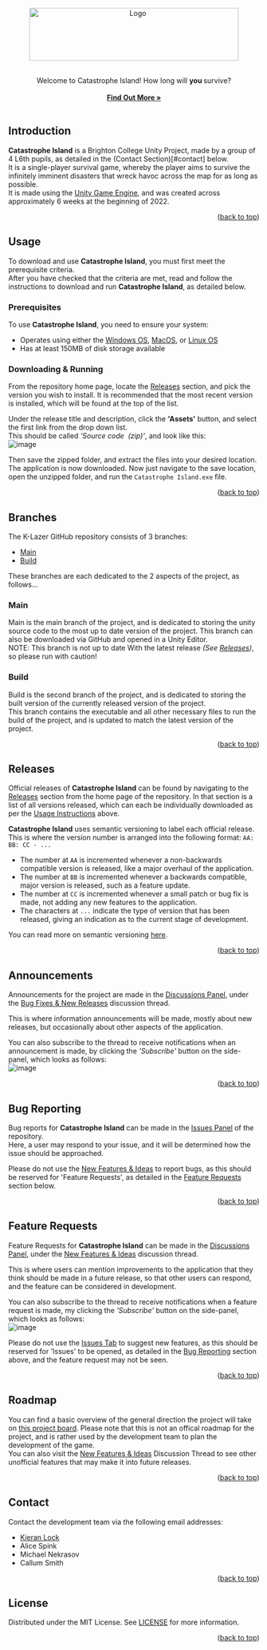 <div id="top"></div>


<br/>
<div align="center">
  <a href="https://github.com/BC-Unity-Project-2022/Unity-Catastrophe-Island-Game-2022">
    <img src="https://github.com/BC-Unity-Project-2022/Unity-Catastrophe-Island-Game-2022/blob/main/Assets/Graphics/Catastrophe%20Island%20Game%20Logo.png" alt="Logo" width="420" height="106">
  </a>
  
  <br />
  <br />

  <p align="center">
    Welcome to Catastrophe Island! How long will <b> you </b> survive?
    <br />
    <br />
    <a href="https://github.com/BC-Unity-Project-2022/Unity-Catastrophe-Island-Game-2022/blob/main/README.md#content"><strong>Find Out More »</strong></a>
    <br />
    <br />
  </p>
</div>

<div id="content"></div>

## Introduction

**Catastrophe Island** is a Brighton College Unity Project, made by a group of 4 L6th pupils, as detailed in the (Contact Section)[#contact] below.  
It is a single-player survival game, whereby the player aims to survive the infinitely imminent disasters that wreck havoc across the map for as long as possible.  
It is made using the [Unity Game Engine](https://unity.com/), and was created across approximately 6 weeks at the beginning of 2022.
  
<p align="right">(<a href="#top">back to top</a>)</p>

## Usage

To download and use **Catastrophe Island**, you must first meet the prerequisite criteria.  
After you have checked that the criteria are met, read and follow the instructions to download and run **Catastrophe Island**, as detailed below.  

### Prerequisites

To use **Catastrophe Island**, you need to ensure your system:
* Operates using either the [Windows OS](https://www.microsoft.com/en-gb/windows?r=1), [MacOS](https://www.apple.com/uk/macos/), or [Linux OS](https://www.linux.org/)
* Has at least 150MB of disk storage available

### Downloading & Running

From the repository home page, locate the [Releases](https://github.com/BC-Unity-Project-2022/Unity-Catastrophe-Island-Game-2022/releases) section, and pick the version you wish to install. It is recommended that the most recent version is installed, which will be found at the top of the list.  
  
Under the release title and description, click the **'Assets'** button, and select the first link from the drop down list.  
This should be called *'Source code  (zip)'*, and look like this:  
![image](https://user-images.githubusercontent.com/54935549/149997037-fc9858e5-c651-4557-be41-7e366d9f4b91.png)  
  
Then save the zipped folder, and extract the files into your desired location.  
The application is now downloaded. Now just navigate to the save location, open the unzipped folder, and run the `Catastrophe Island.exe` file.
  
<p align="right">(<a href="#top">back to top</a>)</p>

## Branches

The K-Lazer GitHub repository consists of 3 branches:
* [Main](https://github.com/BC-Unity-Project-2022/Unity-Catastrophe-Island-Game-2022/tree/main)
* [Build](https://github.com/BC-Unity-Project-2022/Unity-Catastrophe-Island-Game-2022/tree/build)  
  
These branches are each dedicated to the 2 aspects of the project, as follows...

### Main

Main is the main branch of the project, and is dedicated to storing the unity source code to the most up to date version of the project. This branch can also be downloaded via GitHub and opened in a Unity Editor.  
NOTE: This branch is not up to date With the latest release *(See [Releases](#releases))*, so please run with caution!

### Build

Build is the second branch of the project, and is dedicated to storing the built version of the currently released version of the project.  
This branch contains the executable and all other necessary files to run the build of the project, and is updated to match the latest version of the project.
  
<p align="right">(<a href="#top">back to top</a>)</p>

## Releases

Official releases of **Catastrophe Island** can be found by navigating to the [Releases](https://github.com/BC-Unity-Project-2022/Unity-Catastrophe-Island-Game-2022/releases) section from the home page of the repository.
In that section is a list of all versions released, which can each be individually downloaded as per the [Usage Instructions](#usage) above.
  
**Catastrophe Island** uses semantic versioning to label each official release.  
This is where the version number is arranged into the following format: `AA: BB: CC - ...`  
* The number at `AA` is incremented whenever a non-backwards compatible version is released, like a major overhaul of the application.
* The number at `BB` is incremented whenever a backwards compatible, major version is released, such as a feature update.
* The number at `CC` is incremented whenever a small patch or bug fix is made, not adding any new features to the application.
* The characters at `...` indicate the type of version that has been released, giving an indication as to the current stage of development.
  
You can read more on semantic versioning [here](https://semver.org/).
  
<p align="right">(<a href="#top">back to top</a>)</p>

## Announcements

Announcements for the project are made in the [Discussions Panel](https://github.com/BC-Unity-Project-2022/Unity-Catastrophe-Island-Game-2022/discussions), under the [Bug Fixes & New Releases](https://github.com/OneBigUnit/K-Lazer/discussions/1) discussion thread.  
  
This is where information announcements will be made, mostly about new releases, but occasionally about other aspects of the application.  
  
You can also subscribe to the thread to receive notifications when an announcement is made, by clicking the *'Subscribe'* button on the side-panel, which looks as follows:  
![image](https://user-images.githubusercontent.com/54935549/150026616-25526069-a85d-4f8d-9541-3aa22606a031.png)
  
<p align="right">(<a href="#top">back to top</a>)</p>

## Bug Reporting

Bug reports for **Catastrophe Island** can be made in the [Issues Panel](https://github.com/BC-Unity-Project-2022/Unity-Catastrophe-Island-Game-2022/issues) of the repository.  
Here, a user may respond to your issue, and it will be determined how the issue should be approached.  
  
Please do not use the [New Features & Ideas](https://github.com/BC-Unity-Project-2022/Unity-Catastrophe-Island-Game-2022/discussions/74) to report bugs, as this should be reserved for 'Feature Requests', as detailed in the [Feature Requests](#feature-requests) section below.
  
<p align="right">(<a href="#top">back to top</a>)</p>

## Feature Requests

Feature Requests for **Catastrophe Island** can be made in the [Discussions Panel](https://github.com/BC-Unity-Project-2022/Unity-Catastrophe-Island-Game-2022/discussions), under the [New Features & Ideas](https://github.com/BC-Unity-Project-2022/Unity-Catastrophe-Island-Game-2022/discussions/74) discussion thread.  
  
This is where users can mention improvements to the application that they think should be made in a future release, so that other users can respond, and the feature can be considered in development.  
  
You can also subscribe to the thread to receive notifications when a feature request is made, my clicking the *'Subscribe'* button on the side-panel, which looks as follows:  
![image](https://user-images.githubusercontent.com/54935549/150026616-25526069-a85d-4f8d-9541-3aa22606a031.png)  
  
Please do not use the [Issues Tab](https://github.com/BC-Unity-Project-2022/Unity-Catastrophe-Island-Game-2022/issues) to suggest new features, as this should be reserved for 'Issues' to be opened, as detailed in the [Bug Reporting](#bug-reporting) section above, and the feature request may not be seen.
  
<p align="right">(<a href="#top">back to top</a>)</p>

## Roadmap

You can find a basic overview of the general direction the project will take on [this project board](https://github.com/BC-Unity-Project-2022/Unity-Catastrophe-Island-Game-2022/projects/1). Please note that this is not an offical roadmap for the project, and is rather used by the development team to plan the development of the game.  
You can also visit the [New Features & Ideas](https://github.com/BC-Unity-Project-2022/Unity-Catastrophe-Island-Game-2022/discussions/74) Discussion Thread to see other unofficial features that may make it into future releases.
  
<p align="right">(<a href="#top">back to top</a>)</p>

## Contact

Contact the development team via the following email addresses:  
* [Kieran Lock](mailto:08klock@brightoncollege.net)
* Alice Spink
* Michael Nekrasov
* Callum Smith
  
<p align="right">(<a href="#top">back to top</a>)</p>

## License

Distributed under the MIT License. See [LICENSE](https://github.com/BC-Unity-Project-2022/Unity-Catastrophe-Island-Game-2022/blob/main/LICENSE) for more information.
  
<p align="right">(<a href="#top">back to top</a>)</p>
